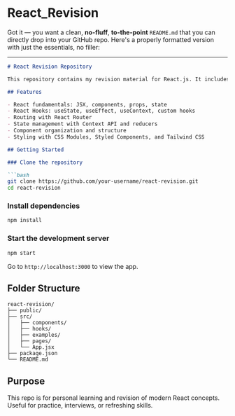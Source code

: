 # React_Revision

Got it — you want a clean, **no-fluff**, **to-the-point** `README.md` that you can directly drop into your GitHub repo. Here's a properly formatted version with just the essentials, no filler:

---

````markdown
# React Revision Repository

This repository contains my revision material for React.js. It includes examples, practice components, and demos to reinforce key concepts of React.

## Features

- React fundamentals: JSX, components, props, state
- React Hooks: useState, useEffect, useContext, custom hooks
- Routing with React Router
- State management with Context API and reducers
- Component organization and structure
- Styling with CSS Modules, Styled Components, and Tailwind CSS

## Getting Started

### Clone the repository

```bash
git clone https://github.com/your-username/react-revision.git
cd react-revision
````

### Install dependencies

```bash
npm install
```

### Start the development server

```bash
npm start
```

Go to `http://localhost:3000` to view the app.

## Folder Structure

```
react-revision/
├── public/
├── src/
│   ├── components/
│   ├── hooks/
│   ├── examples/
│   ├── pages/
│   └── App.jsx
├── package.json
└── README.md
```

## Purpose

This repo is for personal learning and revision of modern React concepts. Useful for practice, interviews, or refreshing skills.

